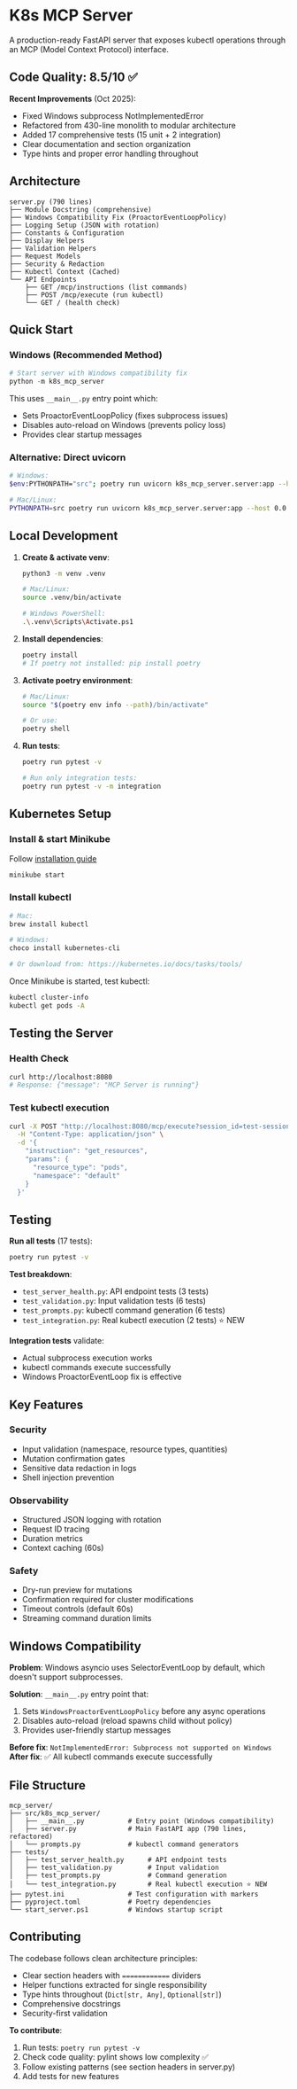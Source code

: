 # K8s MCP Server

A production-ready FastAPI server that exposes kubectl operations through an MCP (Model Context Protocol) interface.

## Code Quality: 8.5/10 ✅

**Recent Improvements** (Oct 2025):
- Fixed Windows subprocess NotImplementedError
- Refactored from 430-line monolith to modular architecture
- Added 17 comprehensive tests (15 unit + 2 integration)
- Clear documentation and section organization
- Type hints and proper error handling throughout

## Architecture

```
server.py (790 lines)
├── Module Docstring (comprehensive)
├── Windows Compatibility Fix (ProactorEventLoopPolicy)
├── Logging Setup (JSON with rotation)
├── Constants & Configuration
├── Display Helpers
├── Validation Helpers
├── Request Models
├── Security & Redaction
├── Kubectl Context (Cached)
└── API Endpoints
    ├── GET /mcp/instructions (list commands)
    ├── POST /mcp/execute (run kubectl)
    └── GET / (health check)
```

## Quick Start

### Windows (Recommended Method)

```powershell
# Start server with Windows compatibility fix
python -m k8s_mcp_server
```

This uses `__main__.py` entry point which:
- Sets ProactorEventLoopPolicy (fixes subprocess issues)
- Disables auto-reload on Windows (prevents policy loss)
- Provides clear startup messages

### Alternative: Direct uvicorn

```bash
# Windows:
$env:PYTHONPATH="src"; poetry run uvicorn k8s_mcp_server.server:app --host 0.0.0.0 --port 8080

# Mac/Linux:
PYTHONPATH=src poetry run uvicorn k8s_mcp_server.server:app --host 0.0.0.0 --port 8080 --reload
```

## Local Development

1. **Create & activate venv**:
   ```bash
   python3 -m venv .venv
   
   # Mac/Linux:
   source .venv/bin/activate
   
   # Windows PowerShell:
   .\.venv\Scripts\Activate.ps1
   ```

2. **Install dependencies**:
   ```bash
   poetry install
   # If poetry not installed: pip install poetry
   ```

3. **Activate poetry environment**:
   ```bash
   # Mac/Linux:
   source "$(poetry env info --path)/bin/activate"
   
   # Or use:
   poetry shell
   ```

4. **Run tests**:
   ```bash
   poetry run pytest -v
   
   # Run only integration tests:
   poetry run pytest -v -m integration
   ```

## Kubernetes Setup

### Install & start Minikube

Follow [installation guide](https://minikube.sigs.k8s.io/docs/start/)

```bash
minikube start
```

### Install kubectl

```bash
# Mac:
brew install kubectl

# Windows:
choco install kubernetes-cli

# Or download from: https://kubernetes.io/docs/tasks/tools/
```

Once Minikube is started, test kubectl:
```bash
kubectl cluster-info
kubectl get pods -A
```

## Testing the Server

### Health Check
```bash
curl http://localhost:8080
# Response: {"message": "MCP Server is running"}
```

### Test kubectl execution
```bash
curl -X POST "http://localhost:8080/mcp/execute?session_id=test-session" \
  -H "Content-Type: application/json" \
  -d '{
    "instruction": "get_resources",
    "params": {
      "resource_type": "pods",
      "namespace": "default"
    }
  }'
```

## Testing

**Run all tests** (17 tests):
```bash
poetry run pytest -v
```

**Test breakdown**:
- `test_server_health.py`: API endpoint tests (3 tests)
- `test_validation.py`: Input validation tests (6 tests)
- `test_prompts.py`: kubectl command generation (6 tests)
- `test_integration.py`: Real kubectl execution (2 tests) ⭐ NEW

**Integration tests** validate:
- Actual subprocess execution works
- kubectl commands execute successfully
- Windows ProactorEventLoop fix is effective

## Key Features

### Security
- Input validation (namespace, resource types, quantities)
- Mutation confirmation gates
- Sensitive data redaction in logs
- Shell injection prevention

### Observability
- Structured JSON logging with rotation
- Request ID tracing
- Duration metrics
- Context caching (60s)

### Safety
- Dry-run preview for mutations
- Confirmation required for cluster modifications
- Timeout controls (default 60s)
- Streaming command duration limits

## Windows Compatibility

**Problem**: Windows asyncio uses SelectorEventLoop by default, which doesn't support subprocesses.

**Solution**: `__main__.py` entry point that:
1. Sets `WindowsProactorEventLoopPolicy` before any async operations
2. Disables auto-reload (reload spawns child without policy)
3. Provides user-friendly startup messages

**Before fix**: `NotImplementedError: Subprocess not supported on Windows`
**After fix**: ✅ All kubectl commands execute successfully

## File Structure

```
mcp_server/
├── src/k8s_mcp_server/
│   ├── __main__.py           # Entry point (Windows compatibility)
│   ├── server.py             # Main FastAPI app (790 lines, refactored)
│   └── prompts.py            # kubectl command generators
├── tests/
│   ├── test_server_health.py      # API endpoint tests
│   ├── test_validation.py         # Input validation
│   ├── test_prompts.py            # Command generation
│   └── test_integration.py        # Real kubectl execution ⭐ NEW
├── pytest.ini                # Test configuration with markers
├── pyproject.toml            # Poetry dependencies
└── start_server.ps1          # Windows startup script
```

## Contributing

The codebase follows clean architecture principles:
- Clear section headers with `============` dividers
- Helper functions extracted for single responsibility
- Type hints throughout (`Dict[str, Any]`, `Optional[str]`)
- Comprehensive docstrings
- Security-first validation

**To contribute**:
1. Run tests: `poetry run pytest -v`
2. Check code quality: pylint shows low complexity ✅
3. Follow existing patterns (see section headers in server.py)
4. Add tests for new features
